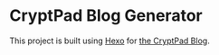 # CryptPad Blog Generator

This project is built using [Hexo](https://hexo.io/) for [the CryptPad Blog](https://blog.cryptpad.fr).


